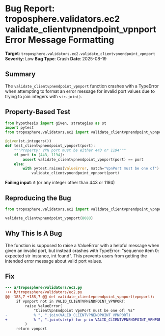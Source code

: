 # Bug Report: troposphere.validators.ec2 validate_clientvpnendpoint_vpnport Error Message Formatting

**Target**: `troposphere.validators.ec2.validate_clientvpnendpoint_vpnport`
**Severity**: Low
**Bug Type**: Crash
**Date**: 2025-08-19

## Summary

The `validate_clientvpnendpoint_vpnport` function crashes with a TypeError when attempting to format an error message for invalid port values due to trying to join integers with `str.join()`.

## Property-Based Test

```python
from hypothesis import given, strategies as st
import pytest
from troposphere.validators.ec2 import validate_clientvpnendpoint_vpnport

@given(st.integers())
def test_clientvpnendpoint_vpnport(port):
    """Property: VPN port must be either 443 or 1194"""
    if port in [443, 1194]:
        assert validate_clientvpnendpoint_vpnport(port) == port
    else:
        with pytest.raises(ValueError, match="VpnPort must be one of"):
            validate_clientvpnendpoint_vpnport(port)
```

**Failing input**: `0` (or any integer other than 443 or 1194)

## Reproducing the Bug

```python
from troposphere.validators.ec2 import validate_clientvpnendpoint_vpnport

validate_clientvpnendpoint_vpnport(8080)
```

## Why This Is A Bug

The function is supposed to raise a ValueError with a helpful message when given an invalid port, but instead crashes with TypeError: "sequence item 0: expected str instance, int found". This prevents users from getting the intended error message about valid port values.

## Fix

```diff
--- a/troposphere/validators/ec2.py
+++ b/troposphere/validators/ec2.py
@@ -188,7 +188,7 @@ def validate_clientvpnendpoint_vpnport(vpnport):
     if vpnport not in VALID_CLIENTVPNENDPOINT_VPNPORT:
         raise ValueError(
             "ClientVpnEndpoint VpnPort must be one of: %s"
-            % ", ".join(VALID_CLIENTVPNENDPOINT_VPNPORT)
+            % ", ".join(str(p) for p in VALID_CLIENTVPNENDPOINT_VPNPORT)
         )
     return vpnport
```